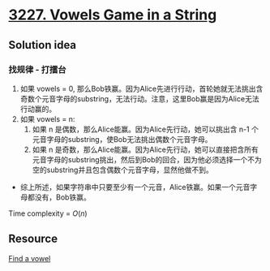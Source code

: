 # [3227. Vowels Game in a String](https://leetcode.com/problems/vowels-game-in-a-string/description/)

## Solution idea
### 找规律 - 打擂台
1. 如果 vowels = 0, 那么Bob铁赢。因为Alice先进行行动，首轮她就无法挑出含奇数个元音字母的substring，无法行动。注意，这里Bob赢是因为Alice无法行动赢的。
2. 如果 vowels = n:
    1. 如果 n 是偶数，那么Alice能赢。因为Alice先行动，她可以挑出含 n-1 个元音字母的substring，使Bob无法挑出偶数个元音字母。
    2. 如果 n 是奇数，那么Alice能赢。因为Alice先行动，她可以直接把含所有元音字母的substring挑出，然后到Bob的回合，因为他必须选择一个不为空的substring并且包含偶数个元音字母，显然他做不到。
* 综上所述，如果字符串中只要至少有一个元音，Alice铁赢。如果一个元音字母都没有，Bob铁赢。

Time complexity = $O(n)$

## Resource
[Find a vowel](https://leetcode.com/problems/vowels-game-in-a-string/solutions/5508944/find-a-vowel/)